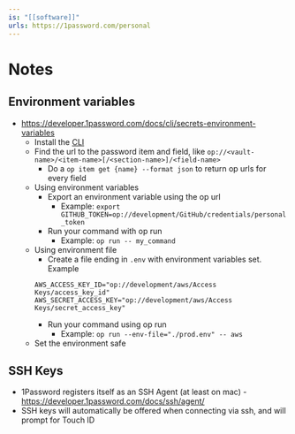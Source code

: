 ```yaml
---
is: "[[software]]"
urls: https://1password.com/personal
---
```

# Notes

## Environment variables
- https://developer.1password.com/docs/cli/secrets-environment-variables
	- Install the [CLI](https://developer.1password.com/docs/cli/get-started)
	- Find the url to the password item and field, like `op://<vault-name>/<item-name>[/<section-name>]/<field-name>`
		- Do a `op item get {name} --format json` to return op urls for every field
	- Using environment variables
		- Export an environment variable using the op url
			- Example: `export GITHUB_TOKEN=op://development/GitHub/credentials/personal_token`
		- Run your command with op run
			- Example: `op run -- my_command`
	- Using environment file
		- Create a file ending in `.env` with environment variables set. Example
		```
		AWS_ACCESS_KEY_ID="op://development/aws/Access Keys/access_key_id"
		AWS_SECRET_ACCESS_KEY="op://development/aws/Access Keys/secret_access_key"
		```
	  - Run your command using op run
		  - Example: `op run --env-file="./prod.env" -- aws`
	- Set the environment safe
## SSH Keys
- 1Password registers itself as an SSH Agent (at least on mac) - https://developer.1password.com/docs/ssh/agent/
- SSH keys will automatically be offered when connecting via ssh, and will prompt for Touch ID
